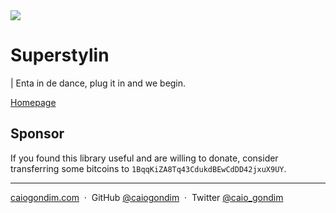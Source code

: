 <img src="https://superstylin.caiogondim.com/github-banner.svg" />

# Superstylin

| Enta in de dance, plug it in and we begin.

[Homepage](https://superstylin.caiogondim.com)

## Sponsor

If you found this library useful and are willing to donate, consider
transferring some bitcoins to `1BqqKiZA8Tq43CdukdBEwCdDD42jxuX9UY`.

---

[caiogondim.com](https://caiogondim.com) &nbsp;&middot;&nbsp;
GitHub [@caiogondim](https://github.com/caiogondim) &nbsp;&middot;&nbsp;
Twitter [@caio_gondim](https://twitter.com/caio_gondim)
